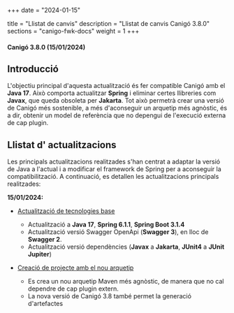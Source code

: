 +++
date        = "2024-01-15"

title       = "Llistat de canvis"
description = "Llistat de canvis Canigó 3.8.0"
sections    = "canigo-fwk-docs"
weight      = 1
+++

#### Canigó 3.8.0 (15/01/2024)

## Introducció

L'objectiu principal d'aquesta actualització és fer compatible Canigó amb el **Java 17**. 
Això comporta actualitzar **Spring** i eliminar certes llibreries com **Javax**, que queda obsoleta per **Jakarta**. 
Tot això permetrà crear una versió de Canigó més sostenible, 
a més d'aconseguir un arquetip més agnòstic, és a dir, obtenir un model de referència que no depengui de l'execució externa de cap plugin.

## Llistat d' actualitzacions
Les principals actualitzacions realitzades s'han centrat a adaptar la versió de Java a l'actual i a modificar el framework de Spring per a aconseguir la compatibilització. 
A continuació, es detallen les actualitzacions principals realitzades:

**15/01/2024:**
- [Actualització de tecnologies base](/noticies/2024-01-15-CAN-actualitzacio-canigo-3_8_0/)
    - Actualització a **Java 17**, **Spring 6.1.1**, **Spring Boot 3.1.4**
    - Actualització versió Swagger  OpenApi (**Swagger 3**), en lloc de **Swagger 2**.
    - Actualització versió dependències (**Javax** a **Jakarta**, **JUnit4** a **JUnit Jupiter**)
    
- [Creació de projecte amb el nou arquetip](/noticies/2024-01-15-CAN-Creacio-nou-arquetip-versio-1_0/)
    - Es crea un nou arquetip Maven més agnòstic, de manera que no cal dependre de cap plugin extern.
    - La nova versió de Canigó 3.8 també permet la generació d'artefactes
